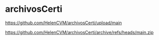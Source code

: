 # archivosCerti
https://github.com/HelenCVM/archivosCerti/upload/main

https://github.com/HelenCVM/archivosCerti/archive/refs/heads/main.zip
